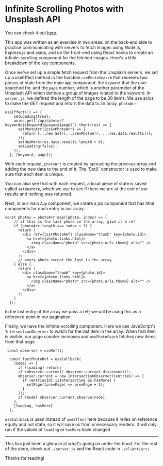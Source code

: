 # Infinite Scrolling Photos with Unsplash API

You can check it out [here](http://sunkenworld.com/infinite-photos/).

This app was written as an exercise in two areas: on the back-end side to practice communicating with servers to fetch images using Node.js, Express.js and axios, and on the front-end using React hooks to create an infinite-scrolling component for the fetched images. Here's a little breakdown of the key components.

Once we've set up a simple fetch request from the Unsplash servers, we set up a useEffect method in the function `usePhotoSearch` that receives two pieces of state from the main `App` component: the `keyword` that the user searched for, and the `page` number, which is another parameter of the Unsplash API which defines a group of images related to the keyword. In `server.js`, we defined the length of the page to be 30 items. We use axios to make the GET request and return the data to an array, `photoArr`:

```
useEffect(() => {
    setLoading(true);
    axios.get(`/api/photos?keyword=${keyword}&page=${page}`).then((res) => {
      setPhotoArr((prevPhotoArr) => {
        return [...new Set([...prevPhotoArr, ...res.data.results])];
      });
      setHasMore(res.data.results.length > 0);
      setLoading(false);
    });
  }, [keyword, page]);
```
With each request, `photoArr` is created by spreading the previous array and adding the new data to the end of it. The 'Set()' constructor is used to make sure that each item is unique.

You can also see that with each request, a local piece of state is saved called `setHasMore`, which we use to see if there we are at the end of our results and nothing was returned.

Next, in our main `App` component, we create a jsx component that has html components for each entry in our array: 

```
const photos = photoArr.map((photo, index) => {
    // if this is the last photo in the array, give it a ref
    if (photoArr.length === index + 1) {
      return (
        <div ref={lastPhotoRef} className="thumb" key={photo.id}>
          <a href={photo.links.html}>
            <img className="photo" src={photo.urls.thumb} alt="" />
          </a>
        </div>
      );
      // every photo except the last in the array
    } else {
      return (
        <div className="thumb" key={photo.id}>
          <a href={photo.links.html}>
            <img className="photo" src={photo.urls.thumb} alt="" />
          </a>
        </div>
      );
    }
  });
```
In the last entry of the array we pass a ref; we will be using this as a reference point in our pagination.

Finally, we have the infinite-scrolling component. Here we use JaveScript's `IntersectionObserver` to watch for the last item in the array. When that item is visible, our page counter increases and `usePhotoSeach` fetches new items from that page.
```
 const observer = useRef();

  const lastPhotoRef = useCallback(
    (node) => {
      if (loading) return;
      if (observer.current) observer.current.disconnect();
      observer.current = new IntersectionObserver((entries) => {
        if (entries[0].isIntersecting && hasMore) {
          setPage((prevPage) => prevPage + 1);
        }
      });
      if (node) observer.current.observe(node);
    },
    [loading, hasMore]
  );
```
`useCallback` is used instead of `useEffect` here because it relies on reference equity and not state, so it will save us from unnecessary renders. It will only run if the values of `loading` or `hasMore` have changed.

***

This has just been a glimpse at what's going on under the hood. For the rest of the code, check out `./server.js` and the React code in `./client/src/`.

Thanks for reading!

